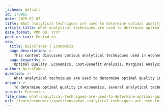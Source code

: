 ```yaml
---
_schema: default
id: 170865
date: 2025-02-07
title: What analytical techniques are used to determine optimal quality in economics?
article_title: What analytical techniques are used to determine optimal quality in economics?
date_format: MMM DD, YYYY
post_on_text: Posted on
seo:
  title: QuickTakes | Economics
  page_description: >-
    This content discusses various analytical techniques used in economics to determine optimal quality, including cost-benefit analysis, marginal analysis, graphical representation, mathematical modeling, dynamic analysis, and game theory.
  page_keywords: >-
    Optimal Quality, Economics, Cost-Benefit Analysis, Marginal Analysis, Graphical Representation, Mathematical Modeling, Dynamic Analysis, Game Theory, Consumer Satisfaction, Quality Determination
author: QuickTakes
question: >-
    What analytical techniques are used to determine optimal quality in economics?
answer: >-
    To determine optimal quality in economics, several analytical techniques are employed, primarily revolving around cost-benefit analysis (CBA) and mathematical modeling. Here are the key techniques:\n\n1. **Cost-Benefit Analysis (CBA)**: CBA is a fundamental tool that helps in determining the optimal quality of goods and services by analyzing the trade-offs between quality and cost. It involves quantifying the costs associated with achieving higher quality and the benefits that higher quality provides to consumers. The optimal quality is reached when the marginal cost of improving quality equals the marginal benefit derived from that improvement. This approach is essential for maximizing consumer satisfaction while maintaining cost-effectiveness.\n\n2. **Marginal Analysis**: This technique focuses on the additional benefits and costs associated with producing one more unit of quality. By comparing the marginal benefit (the additional satisfaction or utility gained from improved quality) to the marginal cost (the additional expense incurred to achieve that quality), economists can identify the point at which quality is optimized.\n\n3. **Graphical Representation**: Graphs can be used to visually represent the cost and benefit curves. The intersection of the marginal cost curve and the marginal benefit curve indicates the optimal quality level. This graphical approach aids in understanding the relationship between costs and benefits and facilitates decision-making.\n\n4. **Mathematical Modeling**: Mathematical strategies, including optimization techniques, are used to develop models that predict the outcomes of different quality levels. These models can incorporate various factors such as consumer preferences, production costs, and market conditions to simulate the effects of quality changes on overall welfare.\n\n5. **Dynamic Analysis**: In some cases, dynamic models are employed to assess how optimal quality may change over time due to factors like technological advancements, shifts in consumer preferences, or changes in market conditions. This approach allows for a more comprehensive understanding of quality determination in a changing economic environment.\n\n6. **Game Theory**: In competitive markets, game theory can be applied to analyze how firms might adjust their quality levels in response to competitors' actions. This strategic interaction can influence the optimal quality level that maximizes a firm's benefits while considering the competitive landscape.\n\nIn summary, the determination of optimal quality in economics involves a combination of cost-benefit analysis, marginal analysis, graphical representation, mathematical modeling, dynamic analysis, and game theory. These techniques collectively help in identifying the quality level that maximizes net benefits while balancing costs and consumer satisfaction.
subject: Economics
file_name: what-analytical-techniques-are-used-to-determine-optimal-quality-in-economics.md
url: /learn/economics/questions/what-analytical-techniques-are-used-to-determine-optimal-quality-in-economics
---
```


&nbsp;